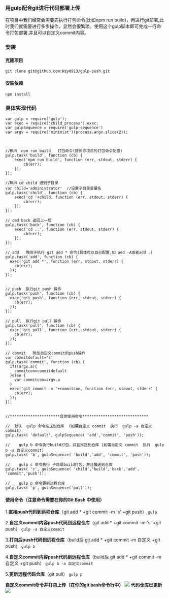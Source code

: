 ### 用gulp配合git进行代码部署上传
在项目中我们经常会需要先执行打包命令(比如npm run build)，再进行git部署,此时我们就需要进行多步操作，显然会很繁琐。使用这个gulp脚本即可完成一行命令打包部署,并且可以自定义commit内容。

### 安装
#### 克隆项目
`git clone git@github.com:Hzy0913/gulp-push.git`
#### 安装依赖
`npm install`

### 具体实现代码

```
var gulp = require('gulp');
var exec = require('child_process').exec;
var gulpSequence = require('gulp-sequence')
var argv = require('minimist')(process.argv.slice(2));



//RUN  npm run build   打包命令(按照你项目的打包命令配置)
gulp.task('build', function (cb) {
    exec('npm run build', function (err, stdout, stderr) {
        cb(err);
    });
});

//RUN cd child 进到子目录
var child='administrator'  //设置子目录变量名
gulp.task('child', function (cb) {
    exec('cd '+child, function (err, stdout, stderr) {
        cb(err);
    });
});

// cmd back 返回上一层
gulp.task('back', function (cb) {
    exec('cd ..', function (err, stdout, stderr) {
        cb(err);
    });
});

// add   等同于执行 git add * 命令(具体可以自己配置,如 add -A或者add .)
gulp.task('add', function (cb) {
  exec('git add *', function (err, stdout, stderr) {
    cb(err);
  });
});


// push  执行git push 操作
gulp.task('push', function (cb) {
  exec('git push', function (err, stdout, stderr) {
    cb(err);
  });
});

// pull  执行git pull 操作
gulp.task('pull', function (cb) {
  exec('git pull', function (err, stdout, stderr) {
    cb(err);
  });
});

// commit   附加自定义commit的push操作
var commitdefault='s'
gulp.task('commit', function (cb) {
  if(!argv.a){
    commitcon=commitdefault
  }else {
    var commitcon=argv.a
  }
  exec('git commit -m '+commitcon, function (err, stdout, stderr) {
    cb(err);
  });
});


//**********************具体使用命令*****************************

//  默认  gulp 命令推送到仓库  (如需自定义 commit  执行  gulp -a 自定义commit)
gulp.task( 'default', gulpSequence( 'add','commit', 'push'));

//    gulp b 命令执行build打包，并且推送到仓库 (如需自定义 commit  执行  gulp b -a 自定义commit)
gulp.task( 'b', gulpSequence( 'build','add', 'commit', 'push'));

//    gulp c 命令执行 子目录build打包，并且推送到仓库
gulp.task( 'c', gulpSequence( 'child','build','back','add', 'commit','push'));

//    gulp p 命令更新远程仓库
gulp.task( 'p', gulpSequence('pull'));

```
####  使用命令（____注意命令需要在你的Git Bash 中使用____）
1.__直接push代码到远程仓库__（git add * +git commit -m 's'  +git push）
`gulp`

2.__自定义commit内容push代码到远程仓库__（git add * +git commit -m 's' +git push）
`gulp -a 自定义commit`

3.__打包后push代码到远程仓库__（build后 git add * +git commit -m 自定义 +git push）
`gulp b`


4.__自定义commit内容push代码到远程仓库__（build后 git add * +git commit -m 自定义 +git push）
`gulp b -a 自定义commit`

5.__更新远程代码仓库__（git pull）
`gulp p`

__自定义commit命令并打包上传（在你的git bash命令行中）__
![](http://img.binlive.cn/upload/1508211655986)
__代码仓库已更新__
![](http://img.binlive.cn/upload/1508211720347)
